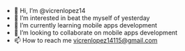 - 👋 Hi, I’m @vicrenlopez14
- 👀 I’m interested in beat the myself of yesterday
- 🌱 I’m currently learning mobile apps development 
- 💞️ I’m looking to collaborate on mobile apps development
- 📫 How to reach me vicrenlopez14115@gmail.com

<!---
vicrenlopez14/vicrenlopez14 is a ✨ special ✨ repository because its `README.md` (this file) appears on your GitHub profile.
You can click the Preview link to take a look at your changes.
--->

